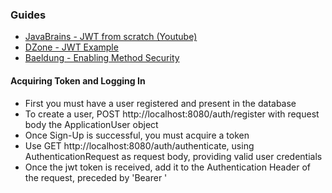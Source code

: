 ### Guides
* [JavaBrains - JWT from scratch (Youtube)](https://www.youtube.com/watch?v=X80nJ5T7YpE&t=1806s)
* [DZone - JWT Example](https://dzone.com/articles/spring-boot-security-json-web-tokenjwt-hello-world)
* [Baeldung - Enabling Method Security](https://www.baeldung.com/spring-security-method-security)

#### Acquiring Token and Logging In
* First you must have a user registered and present in the database
* To create a user, POST http://localhost:8080/auth/register with request body the ApplicationUser object
* Once Sign-Up is successful, you must acquire a token
* Use GET http://localhost:8080/auth/authenticate, using AuthenticationRequest as request body, providing valid user credentials
* Once the jwt token is received, add it to the Authentication Header of the request, preceded by 'Bearer '     